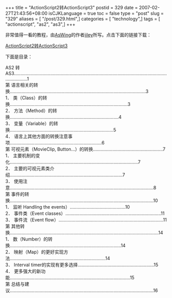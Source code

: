 +++
title = "ActionScript2转ActionScript3"
postid = 329
date = 2007-02-27T21:43:56+08:00
isCJKLanguage = true
toc = false
type = "post"
slug = "329"
aliases = [ "/post/329.html",]
categories = [ "technology",]
tags = [ "actionscript", "as2", "as3",]
+++


非常值得一看的教程，由[AsWing](http://www.aswing.org/)的作者[iiley](http://www.flashseer.org/)所写。点击下面的链接下载：

[ActionScript2转ActionScript3](http://www.flashseer.org/uploads/2007/02/AS2toAS3.pdf)

下面是目录：

AS2
转AS3.......................................................................................................................................1  
第
语言相关的转换.........................................................................................................3  
1．
类（Class）的转换...........................................................................................3  
2．
方法（Method）的转换....................................................................................4  
3．
变量（Variable）的转换................................................................................5  
4．
语言上其他方面的转换注意事项.......................................................................6  
第 可视元素（MovieClip,
Button…）的转换......................................................7  
1．
主要机制的变化...................................................................................................7  
2．
主要的可视元素类介绍.......................................................................................7  
3．
使用注意...............................................................................................................8  
第
事件的转换...............................................................................................................10  
1． 监听 Handling the
events）...........................................10  
2． 事件类（Event
classes）..........................................................................11  
3． 事件流（Event
flow）.................................................................................11  
第
其他转换...................................................................................................................14  
1．
数（Number）的转换......................................................................................14  
2．
映射（Map）的更好实现方法..........................................................................14  
3． Interval
timer的实现有更多选择...........................................................15  
4．
更多强大的新功能.............................................................................................15  
第
总结与建议...............................................................................................................16

